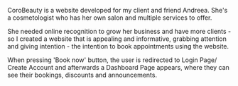 CoroBeauty is a website developed for my client and friend Andreea. She's a cosmetologist who has her own salon and multiple services to offer.

She needed online recognition to grow her business and have more clients - so I created a website that is appealing and informative, grabbing attention and giving intention - the intention to book appointments using the website.

When pressing 'Book now' button, the user is redirected to Login Page/ Create Account and afterwards a Dashboard Page appears, where they can see their bookings, discounts and announcements.
